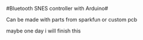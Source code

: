 #Bluetooth SNES controller with Arduino#

Can be made with parts from sparkfun or custom pcb

maybe one day i will finish this

